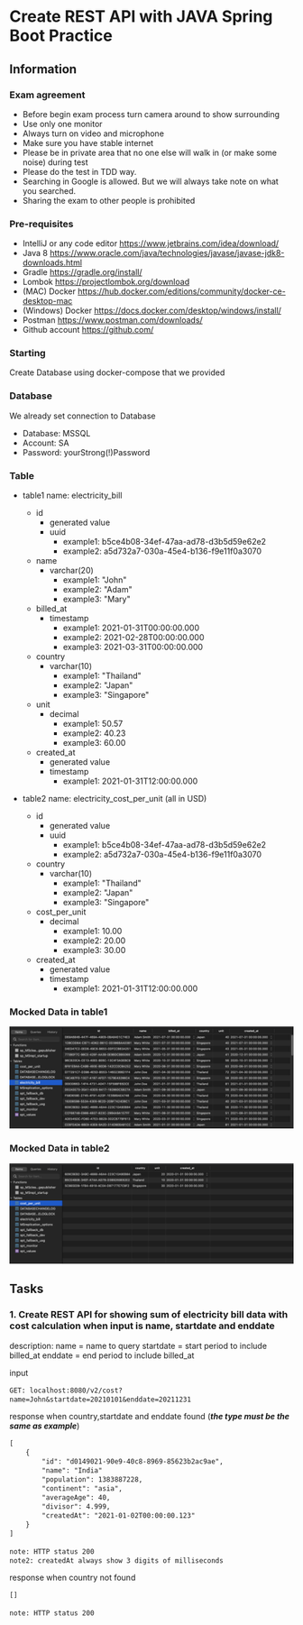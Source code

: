 # Create REST API with JAVA Spring Boot Practice
## Information
### Exam agreement
- Before begin exam process turn camera around to show surrounding
- Use only one monitor
- Always turn on video and microphone
- Make sure you have stable internet
- Please be in private area that no one else will walk in (or make some noise) during test
- Please do the test in TDD way.
- Searching in Google is allowed. But we will always take note on what you searched.
- Sharing the exam to other people is prohibited

### Pre-requisites
- IntelliJ or any code editor https://www.jetbrains.com/idea/download/ 
- Java 8 https://www.oracle.com/java/technologies/javase/javase-jdk8-downloads.html
- Gradle https://gradle.org/install/ 
- Lombok https://projectlombok.org/download
- (MAC) Docker https://hub.docker.com/editions/community/docker-ce-desktop-mac
- (Windows) Docker https://docs.docker.com/desktop/windows/install/
- Postman https://www.postman.com/downloads/ 
- Github account https://github.com/

### Starting
Create Database using docker-compose that we provided

### Database
We already set connection to Database
- Database: MSSQL
- Account: SA
- Password: yourStrong(!)Password

### Table
- table1 name: electricity_bill
	- id
		- generated value
		- uuid
			- example1: b5ce4b08-34ef-47aa-ad78-d3b5d59e62e2
			- example2: a5d732a7-030a-45e4-b136-f9e11f0a3070
	- name
		- varchar(20)
            - example1: "John"
            - example2: "Adam"	
            - example3: "Mary"
	- billed_at
		- timestamp
			- example1: 2021-01-31T00:00:00.000
			- example2: 2021-02-28T00:00:00.000
			- example3: 2021-03-31T00:00:00.000
	- country
		- varchar(10)
			- example1: "Thailand"
			- example2: "Japan"
			- example3: "Singapore"
	- unit
		- decimal
			- example1: 50.57
			- example2: 40.23
			- example3: 60.00
	- created_at
		- generated value
		- timestamp
			- example1: 2021-01-31T12:00:00.000

- table2 name: electricity_cost_per_unit   (all in USD)
	- id
		- generated value
		- uuid
			- example1: b5ce4b08-34ef-47aa-ad78-d3b5d59e62e2
			- example2: a5d732a7-030a-45e4-b136-f9e11f0a3070
	- country
		- varchar(10)
			- example1: "Thailand"
			- example2: "Japan"
			- example3: "Singapore"
	- cost_per_unit
		- decimal
			- example1: 10.00
			- example2: 20.00
			- example3: 30.00
	- created_at
		- generated value
		- timestamp
			- example1: 2021-01-31T12:00:00.000
### Mocked Data in table1
![MockedData](https://github.com/scottbright/alpha-exam-v4/blob/main/image/image1.png?raw=true)

### Mocked Data in table2
![MockedData](https://github.com/scottbright/alpha-exam-v4/blob/main/image/image2.png?raw=true)

## Tasks

### 1. Create REST API for showing sum of electricity bill data with cost calculation when input is name, startdate and enddate
description:
name = name to query
startdate = start period to include billed_at
enddate = end period to include billed_at

input
```
GET: localhost:8080/v2/cost?name=John&startdate=20210101&enddate=20211231
```
response when country,startdate and enddate found (***the type must be the same as example***)
```
[
    {
        "id": "d0149021-90e9-40c8-8969-85623b2ac9ae",
        "name": "India"
        "population": 1383887228,
        "continent": "asia",
        "averageAge": 40,
        "divisor": 4.999,
        "createdAt": "2021-01-02T00:00:00.123"
    }
]

note: HTTP status 200
note2: createdAt always show 3 digits of milliseconds
```
response when country not found
```
[]

note: HTTP status 200
```